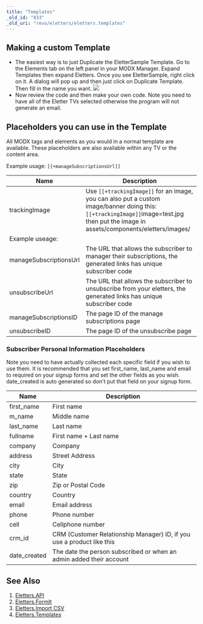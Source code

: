 ```yaml
---
title: "Templates"
_old_id: "833"
_old_uri: "revo/eletters/eletters.templates"
---
```


## Making a custom Template

- The easiest way is to just Duplicate the EletterSample Template. Go to the Elements tab on the left panel in your MODX Manager. Expand Templates then expand Eletters. Once you see EletterSample, right click on it. A dialog will pop up and then just click on Duplicate Template. Then fill in the name you want.
  ![](/download/attachments/39355138/duplicate.png?version=1&modificationDate=1335818884000)
- Now review the code and then make your own code. Note you need to have all of the Eletter TVs selected otherwise the program will not generate an email.

## Placeholders you can use in the Template

All MODX tags and elements as you would in a normal template are available. These placeholders are also available within any TV or the content area.

Example usage: `[[+manageSubscriptionsUrl]]`

| Name                                                      | Description                                                                                                                                                                           |
| --------------------------------------------------------- | ------------------------------------------------------------------------------------------------------------------------------------------------------------------------------------- |
| trackingImage                                             | Use `[[+trackingImage]]` for an image, you can also put a custom image/banner doing this: `[[+trackingImage]]`image=test.jpg then put the image in assets/components/eletters/images/ |
| Example useage: <img src="`[[+trackingImage]]`" alt="" /> |
| manageSubscriptionsUrl                                    | The URL that allows the subscriber to manager their subscriptions, the generated links has unique subscriber code                                                                     |
| unsubscribeUrl                                            | The URL that allows the subscriber to unsubscribe from your eletters, the generated links has unique subscriber code                                                                  |
| manageSubscriptionsID                                     | The page ID of the manage subscriptions page                                                                                                                                          |
| unsubscribeID                                             | The page ID of the unsubscribe page                                                                                                                                                   |

### Subscriber Personal Information Placeholders

Note you need to have actually collected each specific field if you wish to use them. It is recommended that you set first\_name, last\_name and email to required on your signup forms and set the other fields as you wish. date\_created is auto generated so don't put that field on your signup form.

| Name          | Description                                                            |
| ------------- | ---------------------------------------------------------------------- |
| first\_name   | First name                                                             |
| m\_name       | Middle name                                                            |
| last\_name    | Last name                                                              |
| fullname      | First name + Last name                                                 |
| company       | Company                                                                |
| address       | Street Address                                                         |
| city          | City                                                                   |
| state         | State                                                                  |
| zip           | Zip or Postal Code                                                     |
| country       | Country                                                                |
| email         | Email address                                                          |
| phone         | Phone number                                                           |
| cell          | Cellphone number                                                       |
| crm\_id       | CRM (Customer Relationship Manager) ID, if you use a product like this |
| date\_created | The date the person subscribed or when an admin added their account    |

## See Also

1. [Eletters.API](extras/eletters/eletters.api)
2. [Eletters.FormIt](extras/eletters/eletters.formit)
3. [Eletters.Import CSV](extras/eletters/eletters.import-csv)
4. [Eletters.Templates](extras/eletters/eletters.templates)
